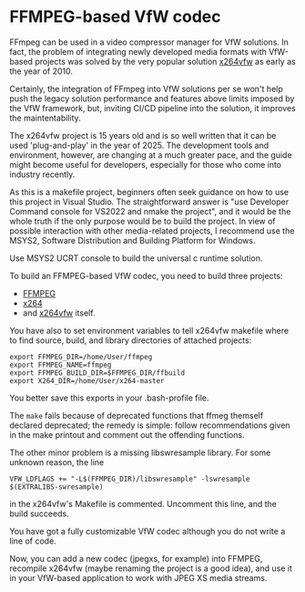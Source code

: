 # FFMPEG-based VfW codec 

FFmpeg can be used in a video compressor manager for VfW solutions. In fact, the problem 
of integrating newly developed media formats with VfW-based projects was solved by the 
very popular solution [x264vfw](https://github.com/MasterNobody/x264vfw) as early as the 
year of 2010.

Certainly, the integration of FFmpeg into VfW solutions per se won't help push the 
legacy solution performance and features above limits imposed by the VfW framework, 
but, inviting CI/CD pipeline into the solution, it improves the maintentability.

The x264vfw project is 15 years old and is so well written that it can be used 
'plug-and-play' in the year of 2025. The development tools and environment, however, 
are changing at a much greater pace, and the guide might become useful for developers, 
especially for those who come into industry recently.

As this is a makefile project, beginners often seek guidance on how to use this project 
in Visual Studio. The straightforward answer is "use Developer Command console for 
VS2022 and nmake the project", and it would be the whole truth if the only purpose would
be to build the project. In view of possible interaction with other media-related 
projects, I recommend use the MSYS2, Software Distribution and Building Platform 
for Windows.

Use MSYS2 UCRT console to build the universal c runtime solution.

To build an FFMPEG-based VfW codec, you need to build three projects: 
* [FFMPEG](https://trac.ffmpeg.org/wiki/CompilationGuide/MinGW)
* [x264](https://github.com/mirror/x264)
* and [x264vfw](https://github.com/MasterNobody/x264vfw) itself.

You have also to set environment variables to tell x264vfw makefile where to find source, 
build, and library directories of attached projects:
```
export FFMPEG_DIR=/home/User/ffmpeg
export FFMPEG_NAME=ffmpeg
export FFMPEG_BUILD_DIR=$FFMPEG_DIR/ffbuild
export X264_DIR=/home/User/x264-master
```
You better save this exports in your .bash-profile file.

The `make` fails because of deprecated functions that ffmeg themself declared deprecated;
the remedy is simple: follow recommendations given in the make printout and comment out 
the offending functions.

The other minor problem is a missing libswresample library. For some unknown reason, 
the line
```
VFW_LDFLAGS += "-L$(FFMPEG_DIR)/libswresample" -lswresample $(EXTRALIBS-swresample)
```
in the x264vfw's Makefile is commented. Uncomment this line, and the build succeeds.

You have got a fully customizable VfW codec although you do not write a line of code.

Now, you can add a new codec (jpegxs, for example) into FFMPEG, recompile x264vfw 
(maybe renaming the project is a good idea), and use it in your VfW-based application 
to work with JPEG XS media streams.
